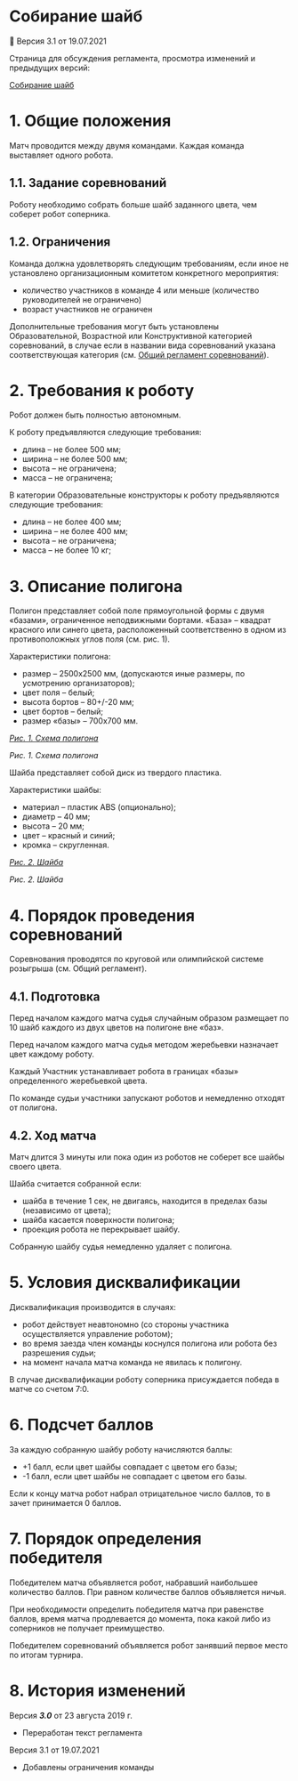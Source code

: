 # Собирание шайб

<aside>
📌 Версия 3.1 от 19.07.2021

</aside>

Страница для обсуждения регламента, просмотра изменений и предыдущих версий:

[Собирание шайб](../%D0%A0%D0%B5%D0%B3%D0%BB%D0%B0%D0%BC%D0%B5%D0%BD%D1%82%D1%8B%20cf894/%D0%A1%D0%BE%D0%B1%D0%B8%D1%80%D0%B0%D0%BD%D0%B8%D0%B5%20%2003a34.md) 

# 1. Общие положения

Матч проводится между двумя командами. Каждая команда выставляет одного робота.

## 1.1. Задание соревнований

Роботу необходимо собрать больше шайб заданного цвета, чем соберет робот соперника.

## 1.2. Ограничения

Команда должна удовлетворять следующим требованиям, если иное не установлено организационным комитетом конкретного мероприятия:

- количество участников в команде 4 или меньше (количество руководителей не ограничено)
- возраст участников не ограничен

Дополнительные требования могут быть установлены Образовательной, Возрастной или Конструктивной категорией соревнований, в случае если в названии вида соревнований указана соответствующая категория (см. [Общий регламент соревнований](../%D0%A0%D0%B5%D0%B3%D0%BB%D0%B0%D0%BC%D0%B5%D0%BD%D1%82%D1%8B%20cf894/%D0%9E%D0%B1%D1%89%D0%B8%D0%B8%CC%86%20%D1%80%D0%B5%D0%B3%208ecb2.md)).

# 2. Требования к роботу

Робот должен быть полностью автономным.

К роботу предъявляются следующие требования:

- длина – не более 500 мм;
- ширина – не более 500 мм;
- высота – не ограничена;
- масса – не ограничена;

В категории Образовательные конструкторы к роботу предъявляются следующие требования:

- длина – не более 400 мм;
- ширина – не более 400 мм;
- высота – не ограничена;
- масса – не более 10 кг;

# 3. Описание полигона

Полигон представляет собой поле прямоугольной формы с двумя «базами», ограниченное неподвижными бортами. «База» – квадрат красного или синего цвета, расположенный соответственно в одном из противоположных углов поля (см. рис. 1).

Характеристики полигона:

- размер – 2500х2500 мм, (допускаются иные размеры, по усмотрению организаторов);
- цвет поля – белый;
- высота бортов – 80+/-20 мм;
- цвет бортов – белый;
- размер «базы» – 700х700 мм.

[*Рис. 1. Схема полигона*](https://lh5.googleusercontent.com/k-MKks5DYON5w5neYtXPgDTxgb2RuWswOW7US-OHTGx_-Wf2a1eZsi3pJsibXVbcR9_lvZ9SqUhF-_VjcPMSsFBJfdYH4L85cWNEWR1LqR4xuEYfh6p6btlrrwdvi6yrGFrOZQXH)

*Рис. 1. Схема полигона*

Шайба представляет собой диск из твердого пластика.

Характеристики шайбы:

- материал – пластик ABS (опционально);
- диаметр – 40 мм;
- высота – 20 мм;
- цвет – красный и синий;
- кромка – скругленная.

[*Рис. 2. Шайба*](https://lh6.googleusercontent.com/2vsAvAjiazVg6KLHauLwSDM7a1Vfe8FHrxeeqkS21MCLg5JwSrkSDFQEfs65Kx7FO9BD7wEzWpat6YYeAE7HfpNJwukVqvbIxPxBshC2TOnXO7UFD_MWLP337dC0KqJjG69eGb0k)

*Рис. 2. Шайба*

# 4. Порядок проведения соревнований

Соревнования проводятся по круговой или олимпийской системе розыгрыша (см. Общий регламент).

## 4.1. Подготовка

Перед началом каждого матча судья случайным образом размещает по 10 шайб каждого из двух цветов на полигоне вне «баз».

Перед началом каждого матча судья методом жеребьевки назначает цвет каждому роботу.

Каждый Участник устанавливает робота в границах «базы» определенного жеребьевкой цвета.

По команде судьи участники запускают роботов и немедленно отходят от полигона.

## 4.2. Ход матча

Матч длится 3 минуты или пока один из роботов не соберет все шайбы своего цвета.

Шайба считается собранной если:

- шайба в течение 1 сек, не двигаясь, находится в пределах базы (независимо от цвета);
- шайба касается поверхности полигона;
- проекция робота не перекрывает шайбу.

Собранную шайбу судья немедленно удаляет с полигона.

# 5. Условия дисквалификации

Дисквалификация производится в случаях:

- робот действует неавтономно (со стороны участника осуществляется управление роботом);
- во время заезда член команды коснулся полигона или робота без разрешения судьи;
- на момент начала матча команда не явилась к полигону.

В случае дисквалификации роботу соперника присуждается победа в матче со счетом 7:0.

# 6. Подсчет баллов

За каждую собранную шайбу роботу начисляются баллы:

- +1 балл, если цвет шайбы совпадает с цветом его базы;
- -1 балл, если цвет шайбы не совпадает с цветом его базы.

Если к концу матча робот набрал отрицательное число баллов, то в зачет принимается 0 баллов.

# 7. Порядок определения победителя

Победителем матча объявляется робот, набравший наибольшее количество баллов. При равном количестве баллов объявляется ничья.

При необходимости определить победителя матча при равенстве баллов, время матча продлевается до момента, пока какой либо из соперников не получает преимущество.

Победителем соревнований объявляется робот занявший первое место по итогам турнира.

# 8. История изменений

Версия ***3.0*** от 23 августа 2019 г.

- Переработан текст регламента

Версия 3.1 от 19.07.2021

- Добавлены ограничения команды